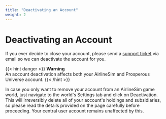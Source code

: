 ```yaml
---
title: "Deactivating an Account"
weight: 2
---
```


# Deactivating an Account

If you ever decide to close your account, please send a [support ticket](https://www.airlinesim.aero/blog/pages/support/) via email so we can deactivate the account for you.

{{< hint danger >}}
**Warning**  
An account deactivation affects both your AirlineSim and Prosperous Universe account.
{{< /hint >}}

In case you only want to remove your account from an AirlineSim game world, just navigate to the world's Settings tab and click on Deactivation. This will irreversibly delete all of your account's holdings and subsidiaries, so please read the details provided on the page carefully before proceeding. Your central user account remains unaffected by this.
